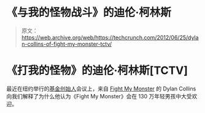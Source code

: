 # 《与我的怪物战斗》的迪伦·柯林斯

> 原文：<https://web.archive.org/web/https://techcrunch.com/2012/06/25/dylan-collins-of-fight-my-monster-tctv/>

# 《打我的怪物》的迪伦·柯林斯[TCTV]

最近在纽约举行的[基金创始人](https://web.archive.org/web/20221208011630/http://f.ounders.com/)会议上，来自 [Fight My Monster](https://web.archive.org/web/20221208011630/http://fightmymonster.com/) 的 Dylan Collins 向我们解释了为什么他认为《Fight My Monster》会在 130 万年轻男孩中大受欢迎。